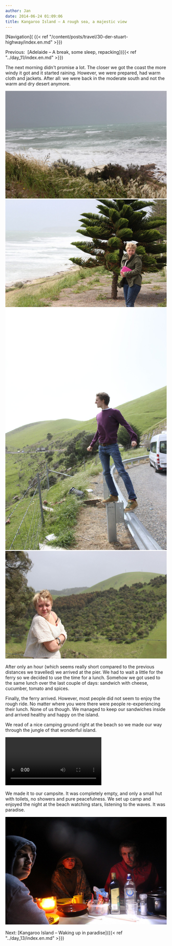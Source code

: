 ```yaml
---
author: Jan
date: 2014-06-24 01:09:06
title: Kangaroo Island – A rough sea, a majestic view
---
```


[Navigation](
{{< ref "/content/posts/travel/30-der-stuart-highway/index.en.md" >}})

Previous:  [Adelaide – A break, some sleep, repacking]({{< ref "../day_11/index.en.md" >}})

The next morning didn't promise a lot. The closer we got the coast the
more windy it got and it started raining. However, we were prepared, had warm
cloth and jackets. After all: we were back in the moderate south and not the
warm and dry desert anymore.

![](images/waves.jpg)
![](images/mady.jpg)
![](images/jamie.jpg)
![](images/mady2.jpg)

After only an hour (which seems really short compared to the previous distances
we travelled) we arrived at the pier. We had to wait a little for the ferry so
we decided to use the time for a lunch. Somehow we got used to the same lunch
over the last couple of days: sandwich with cheese, cucumber, tomato and
spices.

Finally, the ferry arrived. However, most people did not seem to enjoy the
rough ride. No matter where you were there were people re-experiencing their
lunch. None of us though. We managed to keep our sandwiches inside and arrived
healthy and happy on the island.

We read of a nice camping ground right at the beach so we made our way through
the jungle of that wonderful island.

<video controls="controls">
<source type="video/mp4" src="./videos/middle_of_nowhere.m4v" />
</video>

We made it to our campsite. It was completely empty, and only a small hut with
toilets, no showers and pure peacefulness. We set up camp and enjoyed the night
at the beach watching stars, listening to the waves. It was paradise.

![](images/dinner.jpg)

Next: [Kangaroo Island – Waking up in paradise]({{< ref "../day_13/index.en.md" >}})
